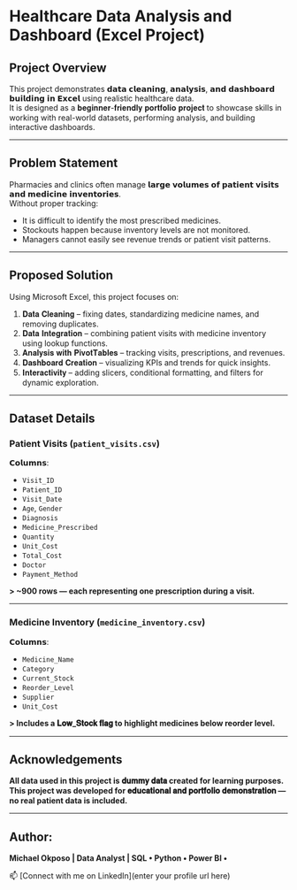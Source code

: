 # Healthcare Data Analysis and Dashboard (Excel Project)

## Project Overview
This project demonstrates 𝗱𝗮𝘁𝗮 𝗰𝗹𝗲𝗮𝗻𝗶𝗻𝗴, 𝗮𝗻𝗮𝗹𝘆𝘀𝗶𝘀, 𝗮𝗻𝗱 𝗱𝗮𝘀𝗵𝗯𝗼𝗮𝗿𝗱 𝗯𝘂𝗶𝗹𝗱𝗶𝗻𝗴 𝗶𝗻 𝗘𝘅𝗰𝗲𝗹 using realistic healthcare data.  
It is designed as a 𝐛𝐞𝐠𝐢𝐧𝐧𝐞𝐫-𝐟𝐫𝐢𝐞𝐧𝐝𝐥𝐲 𝐩𝐨𝐫𝐭𝐟𝐨𝐥𝐢𝐨 𝐩𝐫𝐨𝐣𝐞𝐜𝐭 to showcase skills in working with real-world datasets, performing analysis, and building interactive dashboards.

---

## Problem Statement
Pharmacies and clinics often manage 𝗹𝗮𝗿𝗴𝗲 𝘃𝗼𝗹𝘂𝗺𝗲𝘀 𝗼𝗳 𝗽𝗮𝘁𝗶𝗲𝗻𝘁 𝘃𝗶𝘀𝗶𝘁𝘀 𝗮𝗻𝗱 𝗺𝗲𝗱𝗶𝗰𝗶𝗻𝗲 𝗶𝗻𝘃𝗲𝗻𝘁𝗼𝗿𝗶𝗲𝘀.  
Without proper tracking:
- It is difficult to identify the most prescribed medicines.
- Stockouts happen because inventory levels are not monitored.
- Managers cannot easily see revenue trends or patient visit patterns.

---

## Proposed Solution
Using Microsoft Excel, this project focuses on:
1. 𝐃𝐚𝐭𝐚 𝐂𝐥𝐞𝐚𝐧𝐢𝐧𝐠 – fixing dates, standardizing medicine names, and removing duplicates.  
2. 𝐃𝐚𝐭𝐚 𝐈𝐧𝐭𝐞𝐠𝐫𝐚𝐭𝐢𝐨𝐧 – combining patient visits with medicine inventory using lookup functions.  
3. 𝐀𝐧𝐚𝐥𝐲𝐬𝐢𝐬 𝐰𝐢𝐭𝐡 𝐏𝐢𝐯𝐨𝐭𝐓𝐚𝐛𝐥𝐞𝐬 – tracking visits, prescriptions, and revenues.  
4. 𝐃𝐚𝐬𝐡𝐛𝐨𝐚𝐫𝐝 𝐂𝐫𝐞𝐚𝐭𝐢𝐨𝐧 – visualizing KPIs and trends for quick insights.  
5. 𝐈𝐧𝐭𝐞𝐫𝐚𝐜𝐭𝐢𝐯𝐢𝐭𝐲 – adding slicers, conditional formatting, and filters for dynamic exploration.  

---

## Dataset Details

### Patient Visits (`patient_visits.csv`)
𝗖𝗼𝗹𝘂𝗺𝗻𝘀:  
- `Visit_ID`
- `Patient_ID`
- `Visit_Date`
- `Age`, `Gender`
- `Diagnosis`
- `Medicine_Prescribed`
- `Quantity`
- `Unit_Cost`
- `Total_Cost`
- `Doctor`
- `Payment_Method`  

**> ~900 rows — each representing one prescription during a visit.**

---

### Medicine Inventory (`medicine_inventory.csv`)
𝗖𝗼𝗹𝘂𝗺𝗻𝘀:  
- `Medicine_Name`
- `Category`
- `Current_Stock`
- `Reorder_Level`
- `Supplier`
- `Unit_Cost`  

**> Includes a 𝐋𝐨𝐰_𝐒𝐭𝐨𝐜𝐤 𝐟𝐥𝐚𝐠 to highlight medicines below reorder level.**

---

## Acknowledgements
**All data used in this project is 𝐝𝐮𝐦𝐦𝐲 𝐝𝐚𝐭𝐚 created for learning purposes.  
This project was developed for 𝐞𝐝𝐮𝐜𝐚𝐭𝐢𝐨𝐧𝐚𝐥 𝐚𝐧𝐝 𝐩𝐨𝐫𝐭𝐟𝐨𝐥𝐢𝐨 𝐝𝐞𝐦𝐨𝐧𝐬𝐭𝐫𝐚𝐭𝐢𝐨𝐧 — no real patient data is included.**

---

## Author:

**Michael Okposo | Data Analyst | SQL • Python • Power BI •**

 📫 [Connect with me on LinkedIn](enter your profile url here)
 

